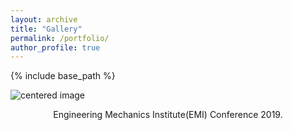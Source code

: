 ```yaml
---
layout: archive
title: "Gallery"
permalink: /portfolio/
author_profile: true
---
```


{% include base_path %}

<img src="/images/500x300.png" alt="centered image" />  
<p align="center">Engineering Mechanics Institute(EMI) Conference 2019.</p>
